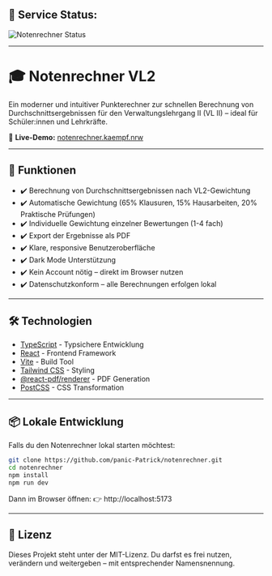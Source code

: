 ## 🚦 Service Status:


![Notenrechner Status](https://uptime.kaempf.nrw/api/badge/1/status?upLabel=Online&downLabel=Offline&upColor=brightgreen&downColor=red)

---

# 🎓 Notenrechner VL2

Ein moderner und intuitiver Punkterechner zur schnellen Berechnung von Durchschnittsergebnissen für den Verwaltungslehrgang II (VL II) – ideal für Schüler:innen und Lehrkräfte.

🔗 **Live-Demo:** [notenrechner.kaempf.nrw](https://notenrechner.kaempf.nrw)

---

## 🚀 Funktionen

- ✔️ Berechnung von Durchschnittsergebnissen nach VL2-Gewichtung
- ✔️ Automatische Gewichtung (65% Klausuren, 15% Hausarbeiten, 20% Praktische Prüfungen)
- ✔️ Individuelle Gewichtung einzelner Bewertungen (1-4 fach)
- ✔️ Export der Ergebnisse als PDF
- ✔️ Klare, responsive Benutzeroberfläche
- ✔️ Dark Mode Unterstützung
- ✔️ Kein Account nötig – direkt im Browser nutzen
- ✔️ Datenschutzkonform – alle Berechnungen erfolgen lokal

---

## 🛠️ Technologien

- [TypeScript](https://www.typescriptlang.org/) - Typsichere Entwicklung
- [React](https://reactjs.org/) - Frontend Framework
- [Vite](https://vitejs.dev/) - Build Tool
- [Tailwind CSS](https://tailwindcss.com/) - Styling
- [@react-pdf/renderer](https://react-pdf.org/) - PDF Generation
- [PostCSS](https://postcss.org/) - CSS Transformation

---

## 📦 Lokale Entwicklung

Falls du den Notenrechner lokal starten möchtest:

```bash
git clone https://github.com/panic-Patrick/notenrechner.git
cd notenrechner
npm install
npm run dev
```

Dann im Browser öffnen:
👉 http://localhost:5173

---

## 📄 Lizenz

Dieses Projekt steht unter der MIT-Lizenz.
Du darfst es frei nutzen, verändern und weitergeben – mit entsprechender Namensnennung.
